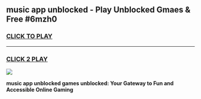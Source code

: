 
## music app unblocked - Play Unblocked Gmaes & Free #6mzh0
<h3>
<a href="https://news.freeplayer.one?title=music_app_unblocked&ref=24F">CLICK TO PLAY</a></h3>
<hr>

<h3>
<a href="https://news.freeplayer.one?title=music_app_unblocked&ref=24F">CLICK 2 PLAY</a>
  
</h3>

<a href="https://news.freeplayer.one?title=music_app_unblocked&ref=24F/"><img src="https://clearcache.store/games.png"></a>


**music app unblocked games unblocked: Your Gateway to Fun and Accessible Online Gaming**
